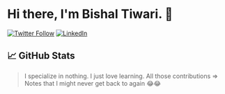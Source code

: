 # Hi there, I'm Bishal Tiwari. 👋

[![Twitter Follow](https://img.shields.io/twitter/follow/bishaltwr?style=social)](https://twitter.com/bishaltwr)
[![LinkedIn](https://img.shields.io/badge/LinkedIn-Connect-blue?style=social&logo=linkedin)](https://www.linkedin.com/in/bishaltwr)

## 📈 GitHub Stats

> I specialize in nothing. I just love learning. All those contributions => Notes that I might never get back to again 😂😂
